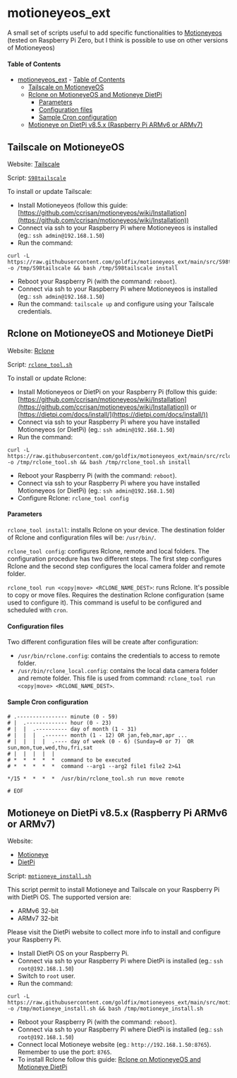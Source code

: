 # motioneyeos_ext
A small set of scripts useful to add specific functionalities to [Motioneyeos](https://github.com/ccrisan/motioneyeos) (tested on Raspberry Pi Zero, but I think is possible to use on other versions of Motioneyeos)

#### Table of Contents

- [motioneyeos_ext](#motioneyeos_ext)
      - [Table of Contents](#table-of-contents)
  - [Tailscale on MotioneyeOS](#tailscale-on-motioneyeos)
  - [Rclone on MotioneyeOS and Motioneye DietPi](#rclone-on-motioneyeos-and-motioneye-dietpi)
      - [Parameters](#parameters)
      - [Configuration files](#configuration-files)
      - [Sample Cron configuration](#sample-cron-configuration)
  - [Motioneye on DietPi v8.5.x (Raspberry Pi ARMv6 or ARMv7)](#motioneye-on-dietpi-v85x-raspberry-pi-armv6-or-armv7)

## Tailscale on MotioneyeOS

Website: [Tailscale](https://tailscale.com/)

Script: [`S98tailscale`](src/S98tailscale)

To install or update Tailscale:

* Install Motioneyeos (follow this guide: [https://github.com/ccrisan/motioneyeos/wiki/Installation](https://github.com/ccrisan/motioneyeos/wiki/Installation))
* Connect via ssh to your Raspberry Pi where Motioneyeos is installed (eg.: `ssh admin@192.168.1.50`)
* Run the command:

```
curl -L https://raw.githubusercontent.com/goldfix/motioneyeos_ext/main/src/S98tailscale -o /tmp/S98tailscale && bash /tmp/S98tailscale install
```

* Reboot your Raspberry Pi (with the command: `reboot`).
* Connect via ssh to your Raspberry Pi where Motioneyeos is installed (eg.: `ssh admin@192.168.1.50`)
* Run the command: `tailscale up` and configure using your Tailscale credentials.

## Rclone on MotioneyeOS and Motioneye DietPi

Website: [Rclone](https://rclone.org/)

Script: [`rclone_tool.sh`](src/rclone_tool.sh)

To install or update Rclone:

* Install Motioneyeos or DietPi on your Raspberry Pi (follow this guide: [https://github.com/ccrisan/motioneyeos/wiki/Installation](https://github.com/ccrisan/motioneyeos/wiki/Installation)) or [https://dietpi.com/docs/install/](https://dietpi.com/docs/install/))
* Connect via ssh to your Raspberry Pi where you have installed Motioneyeos (or DietPi) (eg.: `ssh admin@192.168.1.50`)
* Run the command:

```
curl -L https://raw.githubusercontent.com/goldfix/motioneyeos_ext/main/src/rclone_tool.sh -o /tmp/rclone_tool.sh && bash /tmp/rclone_tool.sh install
```

* Reboot your Raspberry Pi (with the command: `reboot`).
* Connect via ssh to your Raspberry Pi where you have installed Motioneyeos (or DietPi) (eg.: `ssh admin@192.168.1.50`)
* Configure Rclone: `rclone_tool config`

#### Parameters

`rclone_tool install`: installs Rclone on your device. The destination folder of Rclone and configuration files will be: `/usr/bin/`.

`rclone_tool config`: configures Rclone, remote and local folders. The configuration procedure has two different steps. The first step configures Rclone and the second step configures the local camera folder and remote folder.

`rclone_tool run <copy|move> <RCLONE_NAME_DEST>`: runs Rclone. It's possible to copy or move files. Requires the destination Rclone configuration (same used to configure it). This command is useful to be configured and scheduled with `cron`.

#### Configuration files

Two different configuration files  will be create after configuration:

* `/usr/bin/rclone.config`: contains the credentials to access to remote folder.
* `/usr/bin/rclone_local.config`: contains the local data camera folder and remote folder. This file is used from command: `rclone_tool run <copy|move> <RCLONE_NAME_DEST>`.

#### Sample Cron configuration
```
# .---------------- minute (0 - 59)
# |  .------------- hour (0 - 23)
# |  |  .---------- day of month (1 - 31)
# |  |  |  .------- month (1 - 12) OR jan,feb,mar,apr ...
# |  |  |  |  .---- day of week (0 - 6) (Sunday=0 or 7)  OR sun,mon,tue,wed,thu,fri,sat
# |  |  |  |  |
# *  *  *  *  *  command to be executed
# *  *  *  *  *  command --arg1 --arg2 file1 file2 2>&1

*/15 *  *  *  *  /usr/bin/rclone_tool.sh run move remote

# EOF
```

## Motioneye on DietPi v8.5.x (Raspberry Pi ARMv6 or ARMv7)

Website:

* [Motioneye](https://github.com/ccrisan/motioneye)
* [DietPi](https://dietpi.com/)

Script: [`motioneye_install.sh`](src/motioneye_install.sh)

This script permit to install Motioneye and Tailscale on your Raspberry Pi with DietPi OS. The supported version are:

* ARMv6 32-bit
* ARMv7 32-bit

Please visit the DietPi website to collect more info to install and configure your Raspberry Pi.

* Install DietPi OS on your Raspberry Pi.
* Connect via ssh to your Raspberry Pi where DietPi is installed (eg.: `ssh root@192.168.1.50`)
* Switch to `root` user.
* Run the command:

```
curl -L https://raw.githubusercontent.com/goldfix/motioneyeos_ext/main/src/motioneye_install.sh -o /tmp/motioneye_install.sh && bash /tmp/motioneye_install.sh
```

* Reboot your Raspberry Pi (with the command: `reboot`).
* Connect via ssh to your Raspberry Pi where DietPi is installed (eg.: `ssh root@192.168.1.50`)
* Connect local Motioneye website (eg.: `http://192.168.1.50:8765`). Remember to use the port: `8765`.
* To install Rclone follow this guide: [Rclone on MotioneyeOS and Motioneye DietPi](#rclone-on-motioneyeos-and-motioneye-dietpi)
